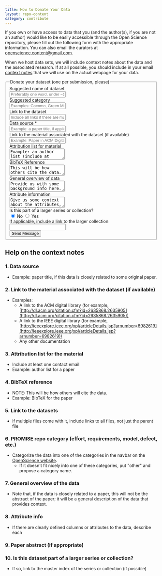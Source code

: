 ```yaml
---
title: How to Donate Your Data
layout: repo-content
category: contribute
---
```



If you own or have access to data that you (and the author(s), if you are not an author) would like to be easily accessible through the Open Science repository, please fill out the following form with the appropriate information. You can also email the curators at [openscience.content@gmail.com](mailto:openscience.content@gmail.com). 

When we host data sets, we will include context notes about the data and the associated research. If at all possible, you should include in your email [context notes](/repo/contribute/#contextnotes) that we will use on the actual webpage for your data.


<form class="form-horizontal" action="http://formspree.io/openscience.content@gmail.com" method="POST">
<fieldset>

<!-- Form Name -->
<legend>Donate your dataset (one per submission, please)</legend>

<!-- Text input-->
<div class="form-group">
  <label class="col-md-4 control-label" for="suggest-name">Suggested name of dataset</label>  
  <div class="col-md-8">
  <input id="suggest-name" name="suggest-name" type="text" placeholder="Preferably one word, under ~15 characters" class="form-control input-md">
    
  </div>
</div>

<!-- Text input-->
<div class="form-group">
  <label class="col-md-4 control-label" for="category">Suggested category</label>  
  <div class="col-md-8">
  <input id="category" name="category" type="text" placeholder="Examples: Cocomo, Green Mining, NRP" class="form-control input-md" required="">
  </div>
</div>

<!-- Text input-->
<div class="form-group">
  <label class="col-md-4 control-label" for="link-to-dataset">Link to the dataset</label>  
  <div class="col-md-8">
  <input id="link-to-dataset" name="link-to-dataset" type="text" placeholder="Include all links if there are multiple" class="form-control input-md" required="">
    
  </div>
</div>

<!-- Text input-->
<div class="form-group">
  <label class="col-md-4 control-label" for="data-source">Data source *</label>  
  <div class="col-md-8">
  <input id="data-source" name="data-source" type="text" placeholder="Example: a paper title, if applicable" class="form-control input-md" required="">
    
  </div>
</div>

<!-- Text input-->
<div class="form-group">
  <label class="col-md-4 control-label" for="paper-link">Link to the material associated with the dataset (if available)</label>  
  <div class="col-md-8">
  <input id="paper-link" name="paper-link" type="text" placeholder="Example: Paper in ACM Digital Library" class="form-control input-md">
    
  </div>
</div>

<!-- Textarea -->
<div class="form-group">
  <label class="col-md-4 control-label" for="authors">Attribution list for material</label>
  <div class="col-md-4">                     
    <textarea class="form-control" id="authors" name="authors">Example: an author list (include at least one email)</textarea>
  </div>
</div>

<!-- Textarea -->
<div class="form-group">
  <label class="col-md-4 control-label" for="bibtex">BibTeX Reference</label>
  <div class="col-md-4">                     
    <textarea class="form-control" id="bibtex" name="bibtex">This will be how others cite the data.</textarea>
  </div>
</div>

<!-- Textarea -->
<div class="form-group">
  <label class="col-md-4 control-label" for="overview">General overview of data</label>
  <div class="col-md-4">                     
    <textarea class="form-control" id="overview" name="overview">Provide us with some background info here.</textarea>
  </div>
</div>

<!-- Textarea -->
<div class="form-group">
  <label class="col-md-4 control-label" for="attributes">Attribute information</label>
  <div class="col-md-4">                     
    <textarea class="form-control" id="attributes" name="attributes">Give us some context about the attributes, if applicable.</textarea>
  </div>
</div>

<!-- Multiple Radios (inline) -->
<div class="form-group">
  <label class="col-md-4 control-label" for="part-of-a-larger-collection">Is this part of a larger series or collection?</label>
  <div class="col-md-4"> 
    <label class="radio-inline" for="part-of-a-larger-collection-0">
      <input type="radio" name="part-of-a-larger-collection" id="part-of-a-larger-collection-0" value="Yes" checked="checked">
      No
    </label> 
    <label class="radio-inline" for="part-of-a-larger-collection-1">
      <input type="radio" name="part-of-a-larger-collection" id="part-of-a-larger-collection-1" value="No">
      Yes
    </label>
  </div>
</div>

<!-- Text input-->
<div class="form-group">
  <label class="col-md-4 control-label" for="link-to-larger-collection">If applicable, include a link to the larger collection</label>  
  <div class="col-md-8">
  <input id="link-to-larger-collection" name="link-to-larger-collection" type="text" placeholder="" class="form-control input-md">
    
  </div>
</div>

<!-- Button -->
<div class="form-group">
  <label class="col-md-4 control-label" for="send-button"></label>
  <div class="col-md-4">
    <button id="send-button" name="send-button" class="btn btn-primary" type="submit">Send Message</button>
  </div>
</div>

<!-- Formspree hidden fields -->
<input type="hidden" name="_next" value="/repo/contribute/thanks.html" />
<input type="hidden" name="_subject" value="New submission from tera-PROMISE donation form" />
<input type="text" name="_gotcha" style="display:none" />


</fieldset>
</form>


## Help on the context notes

### 1. Data source
* Example: paper title, if this data is closely related to some original paper.

### 2. Link to the material associated with the dataset (if available)
* Examples:
    * A link to the ACM digital library (for example, [http://dl.acm.org/citation.cfm?id=2635868.2635905](http://dl.acm.org/citation.cfm?id=2635868.2635905))
    * A link to the IEEE digital library (for example, [http://ieeexplore.ieee.org/xpl/articleDetails.jsp?arnumber=6982619](http://ieeexplore.ieee.org/xpl/articleDetails.jsp?arnumber=6982619))
    * Any other documentation

### 3. Attribution list for the material
* Include at least one contact email
* Example: author list for a paper

### 4. BibTeX reference
 * NOTE: This will be how others will cite the data.
 * Example: BibTeX for the paper

### 5. Link to the datasets
* If multiple files come with it, include links to all files, not just the parent file

### 6. PROMISE repo category (effort, requirements, model, defect, etc.)
* Categorize the data into one of the categories in the navbar on the [OpenScience website](/repo).
    * If it doesn't fit nicely into one of these categories, put "other" and propose a category name.

### 7. General overview of the data
* Note that, if the data is closely related to a paper, this will not be the abstract of the paper; it will be a general description of the data that provides context.

### 8. Attribute info
* If there are clearly defined columns or attributes to the data, describe each

### 9. Paper abstract (if appropriate)

### 10. Is this dataset part of a larger series or collection?
* If so, link to the master index of the series or collection (if possible)
